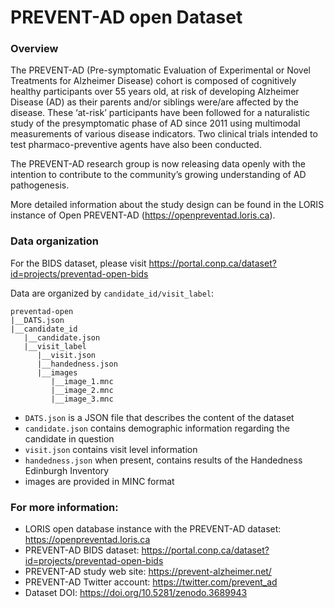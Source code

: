# PREVENT-AD open Dataset

### Overview

The PREVENT-AD (Pre-symptomatic Evaluation of Experimental or Novel Treatments for Alzheimer Disease) cohort is composed of cognitively healthy participants over 55 years old, at risk of developing Alzheimer Disease (AD) as their parents and/or siblings were/are affected by the disease. These ‘at-risk’ participants have been followed for a naturalistic study of the presymptomatic phase of AD since 2011 using multimodal measurements of various disease indicators. Two clinical trials intended to test pharmaco-preventive agents have also been conducted.

The PREVENT-AD research group is now releasing data openly with the intention to contribute to the community’s growing understanding of AD pathogenesis.

More detailed information about the study design can be found in the LORIS instance of Open PREVENT-AD (https://openpreventad.loris.ca).

### Data organization

For the BIDS dataset, please visit https://portal.conp.ca/dataset?id=projects/preventad-open-bids

Data are organized by `candidate_id/visit_label`:

```
preventad-open
|__DATS.json
|__candidate_id
   |__candidate.json
   |__visit_label
      |__visit.json
      |__handedness.json
      |__images
         |__image_1.mnc
         |__image_2.mnc
         |__image_3.mnc
```

- `DATS.json` is a JSON file that describes the content of the dataset
- `candidate.json` contains demographic information regarding the candidate in question
- `visit.json` contains visit level information
- `handedness.json` when present, contains results of the Handedness Edinburgh Inventory
- images are provided in MINC format

### For more information: 

- LORIS open database instance with the PREVENT-AD dataset: https://openpreventad.loris.ca
- PREVENT-AD BIDS dataset: https://portal.conp.ca/dataset?id=projects/preventad-open-bids
- PREVENT-AD study web site: https://prevent-alzheimer.net/
- PREVENT-AD Twitter account: https://twitter.com/prevent_ad
- Dataset DOI: https://doi.org/10.5281/zenodo.3689943
